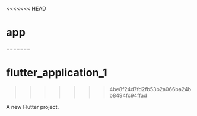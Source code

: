 <<<<<<< HEAD
# app
=======
# flutter_application_1
>>>>>>> 4be8f24d7fd2fb53b2a066ba24bb8494fc94ffad

A new Flutter project.
